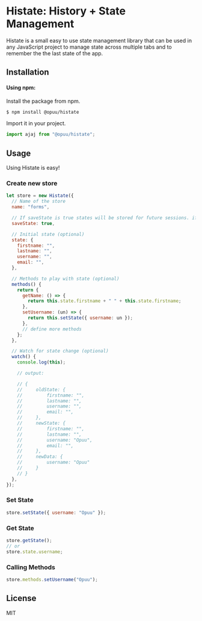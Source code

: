 # Histate: History + State Management

<!-- [![npm version](https://img.shields.io/npm/v/@broadbrander/ajaj.svg?style=flat-square)](https://www.npmjs.org/package/@broadbrander/ajaj)
[![](https://data.jsdelivr.com/v1/package/npm/@broadbrander/ajaj/badge)](https://www.jsdelivr.com/package/npm/@broadbrander/ajaj)
[![build status](https://img.shields.io/travis/broadbrander/ajaj/master.svg?style=flat-square)](https://travis-ci.org/broadbrander/ajaj)
[![npm downloads](https://img.shields.io/npm/dm/@broadbrander/ajaj.svg?style=flat-square)](http://npm-stat.com/charts.html?package=@broadbrander/ajaj) -->

Histate is a small easy to use state management library that can be used in any JavaScript project to manage state across multiple tabs and to remember the the last state of the app.

## Installation

#### Using npm:

Install the package from npm.

```sh
$ npm install @opuu/histate
```

Import it in your project.

```js
import ajaj from "@opuu/histate";
```

<!-- #### Using jsDelivr CDN:

Add this script tag in your html document.

```html
<script src="https://cdn.jsdelivr.net/npm/@broadbrander/ajaj@0.2.1/dist/ajaj.min.js"></script>
```

#### Using unpkg CDN:

Add this script tag in your html document.

```html
<script src="https://unpkg.com/@broadbrander/ajaj@0.2.1/dist/ajaj.min.js"></script>
``` -->

## Usage

Using Histate is easy!

### Create new store

```js
let store = new Histate({
  // Name of the store
  name: "forms",

  // If saveState is true states will be stored for future sessions. if false it will be deleted when session expires
  saveState: true,

  // Initial state (optional)
  state: {
    firstname: "",
    lastname: "",
    username: "",
    email: "",
  },

  // Methods to play with state (optional)
  methods() {
    return {
      getName: () => {
        return this.state.firstname + " " + this.state.firstname;
      },
      setUsername: (un) => {
        return this.setState({ username: un });
      },
      // define more methods
    };
  },

  // Watch for state change (optional)
  watch() {
    console.log(this);

    // output:

    // {
    //     oldState: {
    //         firstname: "",
    //         lastname: "",
    //         username: "",
    //         email: "",
    //     },
    //     newState: {
    //         firstname: "",
    //         lastname: "",
    //         username: "Opuu",
    //         email: "",
    //     },
    //     newData: {
    //         username: "Opuu"
    //     }
    // }
  },
});
```

### Set State

```js
store.setState({ username: "Opuu" });
```

### Get State

```js
store.getState();
// or
store.state.username;
```

### Calling Methods

```js
store.methods.setUsername("Opuu");
```

## License

MIT
